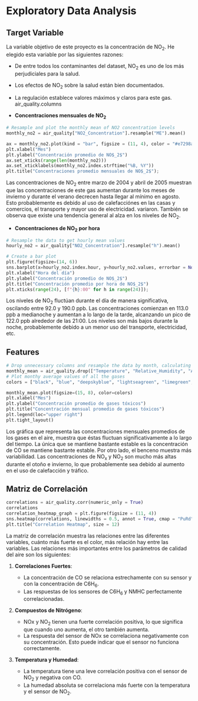 # Exploratory Data Analysis
## **Target Variable**
La variable objetivo de este proyecto es la concentración de NO<sub>2</sub>. He elegido esta variable por las siguientes razones:

- De entre todos los contaminantes del dataset, NO<sub>2</sub> es uno de los más perjudiciales para la salud.
- Los efectos de NO<sub>2</sub> sobre la salud están bien documentados.
- La regulación establece valores máximos y claros para este gas.
air_quality.columns

- **Concentraciones mensuales de NO<sub>2</sub>**

```python
# Resample and plot the monthly mean of NO2 concentration levels
monthly_no2 = air_quality["NO2_Concentration"].resample("ME").mean()

ax = monthly_no2.plot(kind = "bar", figsize = (11, 4), color = "#e7298a")
plt.xlabel("Mes")
plt.ylabel("Concentración promedio de NO$_2$")
ax.set_xticks(range(len(monthly_no2)))
ax.set_xticklabels(monthly_no2.index.strftime("%B, %Y"))
plt.title("Concentraciones promedio mensuales de NO$_2$");  
```

Las concentraciones de NO<sub>2</sub> entre marzo de 2004 y abril de 2005 muestran que las concentraciones de este gas aumentan durante los meses de invierno y durante el verano decrecen hasta llegar al mínimo en agosto. Esto probablemente es debido al uso de calefacciónes en las casas y comercios, el transporte y mayor uso de electricidad. variaron. También se observa que existe una tendencia general al alza en los niveles de NO<sub>2</sub>.

- **Concentraciones de NO<sub>2</sub> por hora**

```python
# Resample the data to get hourly mean values
hourly_no2 = air_quality["NO2_Concentration"].resample("h").mean()

# Create a bar plot
plt.figure(figsize=(14, 6))
sns.barplot(x=hourly_no2.index.hour, y=hourly_no2.values, errorbar = None, color = "#e7298a")
plt.xlabel("Hora del día")
plt.ylabel("Concentración promedio de NO$_2$")
plt.title("Concentración promedio por hora de NO$_2$")
plt.xticks(range(24), [f"{h}:00" for h in range(24)]);
```

Los niveles de NO<sub>2</sub> fluctúan durante el día de manera significativa, oscilando entre 92.0 y 190.0 ppb. Las concentraciones comienzan en 113.0 ppb a medianoche y aumentan a lo largo de la tarde, alcanzando un pico de 122.0 ppb alrededor de las 21:00. Los niveles son más bajos durante la noche, probablemente debido a un menor uso del transporte, electricidad, etc.

## **Features**

```python
# Drop unnecessary columns and resample the data by month, calculating the mean
monthly_mean = air_quality.drop(["Temperature", "Relative_Humidity", "Absolute_Humidity"], axis=1).resample("ME").mean()
# Plot monthy average values of all the gases
colors = ["black", "blue", "deepskyblue", "lightseagreen", "limegreen", "gold", "darkorange", "chocolate", "deeppink"]

monthly_mean.plot(figsize=(15, 8), color=colors)
plt.xlabel("Mes")
plt.ylabel("Concentración promedio de gases tóxicos")
plt.title("Concentración mensual promedio de gases tóxicos")
plt.legend(loc="upper right")
plt.tight_layout()
```

Los gráfica que representa las concentraciones mensuales promedios de los gases en el aire, muestra que éstas fluctuan significativamente a lo largo del tiempo. La única que se mantiene bastante estable es la concentración de CO se mantiene bastante estable. Por otro lado, el benceno muestra más variabilidad. Las concentraciones de NO<sub>x</sub> y NO<sub>2</sub> son mucho más altas durante el otoño e invierno, lo que probablemente sea debido al aumento en el uso de calefacción y tráfico.

## **Matriz de Correlación**

```python
correlations = air_quality.corr(numeric_only = True)
correlations
correlation_heatmap_graph = plt.figure(figsize = (11, 4))
sns.heatmap(correlations, linewidths = 0.5, annot = True, cmap = "PuRd")
plt.title("Correlation Heatmap", size = 12)
```

La matriz de correlación muestra las relaciones entre las diferentes variables, cuánto más fuerte es el color, más relación hay entre las variables. Las relaciones más importantes entre los parámetros de calidad del aire son los siguientes:

1. **Correlaciones Fuertes**:
   - La concentración de CO se relaciona estrechamente con su sensor y con la concentración de C6H<sub>6</sub>.
   - Las respuestas de los sensores de C6H<sub>6</sub> y NMHC perfectamente correlacionadas.

2. **Compuestos de Nitrógeno**:
   - NOx y NO<sub>2</sub> tienen una fuerte correlación positiva, lo que significa que cuando uno aumenta, el otro también aumenta.
   - La respuesta del sensor de NOx se correlaciona negativamente con su concentración. Esto puede indicar que el sensor no funciona correctamente.

3. **Temperatura y Humedad**:
   - La temperatura tiene una leve correlación positiva con el sensor de NO<sub>2</sub> y negativa con CO.
   - La humedad absoluta se correlaciona más fuerte con la temperatura y el sensor de NO<sub>2</sub>.